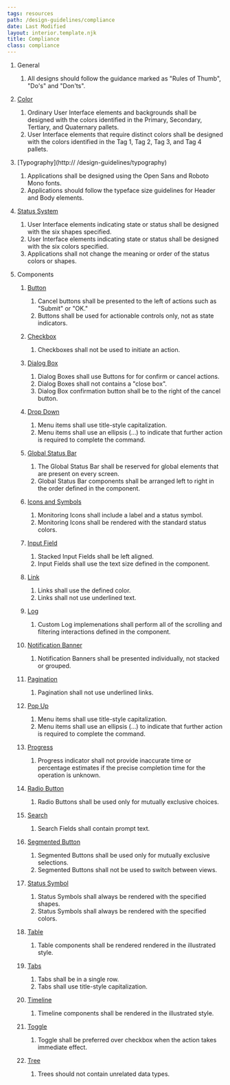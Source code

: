 ```yaml
---
tags: resources
path: /design-guidelines/compliance
date: Last Modified
layout: interior.template.njk
title: Compliance
class: compliance
---
```

1. General 
	1. All designs should follow the guidance marked as "Rules of Thumb", "Do's" and "Don'ts".

2. [Color](http://www.astrouxds.com/design-guidelines/color)
	1. Ordinary User Interface elements and backgrounds shall be designed with the colors identified in the Primary, Secondary, Tertiary, and Quaternary pallets.
	2. User Interface elements that require distinct colors shall be designed with the colors identified in the Tag 1, Tag 2, Tag 3, and Tag 4 pallets.
	
3. [Typography](http:// /design-guidelines/typography)
	1. Applications shall be designed using the Open Sans and Roboto Mono fonts.
	2. Applications should follow the typeface size guidelines for Header and Body elements.
	
4. [Status System](/design-guidelines/status-system)
	1. User Interface elements indicating state or status shall be designed with the six shapes specified.
	2. User Interface elements indicating state or status shall be designed with the six colors specified.
	3. Applications shall not change the meaning or order of the status colors or shapes.
	
5. Components
	1. [Button](http://www.astrouxds.com/ui-components/button)
		1. Cancel buttons shall be presented to the left of actions such as "Submit" or "OK."
		2. Buttons shall be used for actionable controls only, not as state indicators.
		
	2. [Checkbox](http://www.astrouxds.com/ui-components/checkbox)
		1. Checkboxes shall not be used to initiate an action.
		
	3. [Dialog Box](http://www.astrouxds.com/ui-components/dialog-box)
		1. Dialog Boxes shall use Buttons for for confirm or cancel actions.  
		2. Dialog Boxes shall not contains a "close box".
		3. Dialog Box confirmation button shall be to the right of the cancel button.
		
	4. [Drop Down](http://www.astrouxds.com/ui-components/drop-down)
		1. Menu items shall use title-style capitalization.
		2. Menu items shall use an ellipsis (…) to indicate that further action is required to complete the command.
		
	5. [Global Status Bar](http://www.astrouxds.com/ui-components/global-status-bar)
		1. The Global Status Bar shall be reserved for global elements that are present on every screen.
		2. Global Status Bar components shall be arranged left to right in the order defined in the component.
		
	6. [Icons and Symbols](http://www.astrouxds.com/ui-components/icons-and-symbols)
		1. Monitoring Icons shall include a label and a status symbol.
		2. Monitoring Icons shall be rendered with the standard status colors.
		
	7. [Input Field](http://www.astrouxds.com/ui-components/input-field)
		1. Stacked Input Fields shall be left aligned.
		2. Input Fields shall use the text size defined in the component.
		
	8. [Link](http://www.astrouxds.com/ui-components/link)
		1. Links shall use the defined color.
		2. Links shall not use underlined text.
		
	9. [Log](http://www.astrouxds.com/ui-components/log)
		1. Custom Log implemenations shall perform all of the scrolling and filtering interactions defined in the component.
	
	10. [Notification Banner](http://www.astrouxds.com/ui-components/notification-banner)
		1. Notification Banners shall be presented individually, not stacked or grouped.
		
	11. [Pagination](http://www.astrouxds.com/ui-components/pagination)
		1. Pagination shall not use underlined links.
		
	12. [Pop Up](http://www.astrouxds.com/ui-components/pop-up)
		1. Menu items shall use title-style capitalization.
		2. Menu items shall use an ellipsis (…) to indicate that further action is required to complete the command.
		
	13. [Progress](http://www.astrouxds.com/ui-components/progress)
		1. Progress indicator shall not provide inaccurate time or percentage estimates if the precise completion time for the operation is unknown.
		
	14. [Radio Button](http://www.astrouxds.com/ui-components/radio-button)
		1. Radio Buttons shall be used only for mutually exclusive choices.
		
	15. [Search](http://www.astrouxds.com/ui-components/search)
		1. Search Fields shall contain prompt text.
		
	16. [Segmented Button](http://www.astrouxds.com/ui-components/segmented-button)
		1. Segmented Buttons shall be used only for mutually exclusive selections.
		2. Segmented Buttons shall not be used to switch between views.
		
	18. [Status Symbol](http://www.astrouxds.com/ui-components/status-symbol)
		1. Status Symbols shall always be rendered with the specified shapes.
		2. Status Symbols shall always be rendered with the specified colors.
	
	19. [Table](http://www.astrouxds.com/ui-components/table)
		1. Table components shall be rendered rendered in the illustrated style.
		
	20. [Tabs](http://www.astrouxds.com/ui-components/tabs)
		1. Tabs shall be in a single row.
		2. Tabs shall use title-style capitalization.
	
	21. [Timeline](http://www.astrouxds.com/ui-components/timeline)
		1. Timeline components shall be rendered in the illustrated style.
	
	22. [Toggle](http://www.astrouxds.com/ui-components/toggle)
		1. Toggle shall be preferred over checkbox when the action takes immediate effect.
		
	23. [Tree](http://www.astrouxds.com/ui-components/tree)
		1. Trees should not contain unrelated data types.


